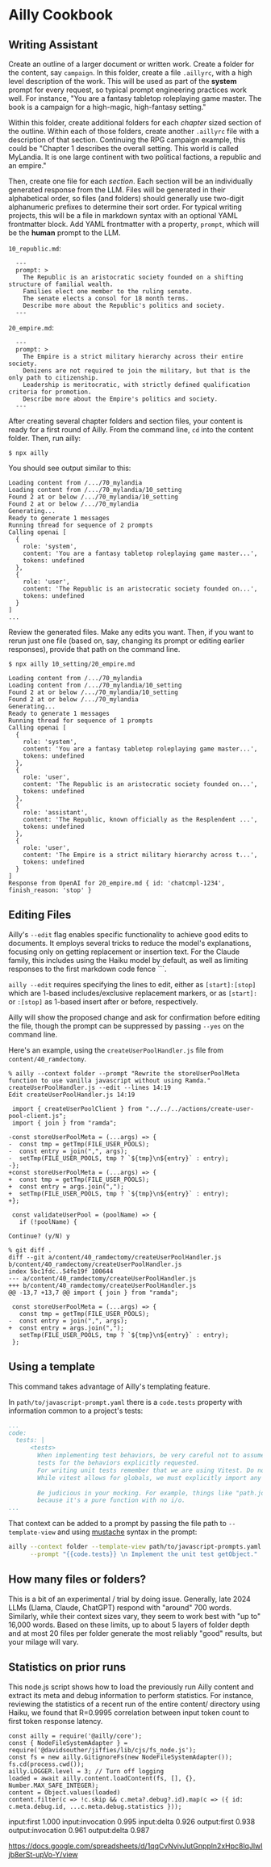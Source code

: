 # Ailly Cookbook

## Writing Assistant

Create an outline of a larger document or written work.
Create a folder for the content, say `campaign`.
In this folder, create a file `.aillyrc`, with a high level description of the work.
This will be used as part of the **system** prompt for every request, so typical prompt engineering practices work well.
For instance, "You are a fantasy tabletop roleplaying game master. The book is a campaign for a high-magic, high-fantasy setting."

Within this folder, create additional folders for each _chapter_ sized section of the outline.
Within each of those folders, create another `.aillyrc` file with a description of that section.
Continuing the RPG campaign example, this could be "Chapter 1 describes the overall setting. This world is called MyLandia. It is one large continent with two political factions, a republic and an empire."

Then, create one file for each _section_.
Each section will be an individually generated response from the LLM.
Files will be generated in their alphabetical order, so files (and folders) should generally use two-digit alphanumeric prefixes to determine their sort order.
For typical writing projects, this will be a file in markdown syntax with an optional YAML frontmatter block.
Add YAML frontmatter with a property, `prompt`, which will be the **human** prompt to the LLM.

`10_republic.md`:

```
  ---
  prompt: >
    The Republic is an aristocratic society founded on a shifting structure of familial wealth.
    Families elect one member to the ruling senate.
    The senate elects a consol for 18 month terms.
    Describe more about the Republic's politics and society.
  ---
```

`20_empire.md`:

```
  ---
  prompt: >
    The Empire is a strict military hierarchy across their entire society.
    Denizens are not required to join the military, but that is the only path to citizenship.
    Leadership is meritocratic, with strictly defined qualification criteria for promotion.
    Describe more about the Empire's politics and society.
  ---
```

After creating several chapter folders and section files, your content is ready for a first round of Ailly.
From the command line, `cd` into the content folder. Then, run ailly:

```
$ npx ailly
```

You should see output similar to this:

```
Loading content from /.../70_mylandia
Loading content from /.../70_mylandia/10_setting
Found 2 at or below /.../70_mylandia/10_setting
Found 2 at or below /.../70_mylandia
Generating...
Ready to generate 1 messages
Running thread for sequence of 2 prompts
Calling openai [
  {
    role: 'system',
    content: 'You are a fantasy tabletop roleplaying game master...',
    tokens: undefined
  },
  {
    role: 'user',
    content: 'The Republic is an aristocratic society founded on...',
    tokens: undefined
  }
]
...
```

Review the generated files. Make any edits you want. Then, if you want to rerun just one file (based on, say, changing its prompt or editing earlier responses), provide that path on the command line.

```
$ npx ailly 10_setting/20_empire.md

Loading content from /.../70_mylandia
Loading content from /.../70_mylandia/10_setting
Found 2 at or below /.../70_mylandia/10_setting
Found 2 at or below /.../70_mylandia
Generating...
Ready to generate 1 messages
Running thread for sequence of 1 prompts
Calling openai [
  {
    role: 'system',
    content: 'You are a fantasy tabletop roleplaying game master...',
    tokens: undefined
  },
  {
    role: 'user',
    content: 'The Republic is an aristocratic society founded on...',
    tokens: undefined
  },
  {
    role: 'assistant',
    content: 'The Republic, known officially as the Resplendent ...',
    tokens: undefined
  },
  {
    role: 'user',
    content: 'The Empire is a strict military hierarchy across t...',
    tokens: undefined
  }
]
Response from OpenAI for 20_empire.md { id: 'chatcmpl-1234', finish_reason: 'stop' }
```

## Editing Files

Ailly's `--edit` flag enables specific functionality to achieve good edits to documents.
It employs several tricks to reduce the model's explanations, focusing only on getting replacement or insertion text. For the Claude family, this includes using the Haiku model by default, as well as limiting responses to the first markdown code fence ```.

`ailly --edit` requires specifying the lines to edit, either as `[start]:[stop]` which are 1-based includes/exclusive replacement markers, or as `[start]:` or `:[stop]` as 1-based insert after or before, respectively.

Ailly will show the proposed change and ask for confirmation before editing the file, though the prompt can be suppressed by passing `--yes` on the command line.

Here's an example, using the `createUserPoolHandler.js` file from `content/40_ramdectomy`.

```
% ailly --context folder --prompt "Rewrite the storeUserPoolMeta function to use vanilla javascript without using Ramda." createUserPoolHandler.js --edit --lines 14:19
Edit createUserPoolHandler.js 14:19

 import { createUserPoolClient } from "../../../actions/create-user-pool-client.js";
 import { join } from "ramda";

-const storeUserPoolMeta = (...args) => {
-  const tmp = getTmp(FILE_USER_POOLS);
-  const entry = join(",", args);
-  setTmp(FILE_USER_POOLS, tmp ? `${tmp}\n${entry}` : entry);
-};
+const storeUserPoolMeta = (...args) => {
+  const tmp = getTmp(FILE_USER_POOLS);
+  const entry = args.join(",");
+  setTmp(FILE_USER_POOLS, tmp ? `${tmp}\n${entry}` : entry);
+};

 const validateUserPool = (poolName) => {
   if (!poolName) {

Continue? (y/N) y

% git diff .
diff --git a/content/40_ramdectomy/createUserPoolHandler.js b/content/40_ramdectomy/createUserPoolHandler.js
index 5bc1fdc..54fe19f 100644
--- a/content/40_ramdectomy/createUserPoolHandler.js
+++ b/content/40_ramdectomy/createUserPoolHandler.js
@@ -13,7 +13,7 @@ import { join } from "ramda";

 const storeUserPoolMeta = (...args) => {
   const tmp = getTmp(FILE_USER_POOLS);
-  const entry = join(",", args);
+  const entry = args.join(",");
   setTmp(FILE_USER_POOLS, tmp ? `${tmp}\n${entry}` : entry);
 };
```

## Using a template
This command takes advantage of Ailly's templating feature.

In `path/to/javascript-prompt.yaml` there is a `code.tests` property with information common to a project's tests:
```yaml
...
code:
  tests: |
      <tests>
        When implementing test behaviors, be very careful not to assume any additional behaviors. Only write
        tests for the behaviors explicitly requested.
        For writing unit tests remember that we are using Vitest. Do not import any mocking libraries other than those provided by vitest. Vitest requires that test methods (describe, it, expect, etc.) are explicitly imported. They are not added to the global environment. If you're not sure about the vitest API at any time, please let me know rather than making assumptions. Be sure to use the latest EcmaScript, not Typescript.
        While vitest allows for globals, we must explicitly import any vitest functions.
        
        Be judicious in your mocking. For example, things like "path.join" probably don't need to be mocked
        because it's a pure function with no i/o.
...
```

That context can be added to a prompt by passing the file path to `--template-view` and using [mustache](https://mustache.github.io/) syntax in the prompt:

```bash
ailly --context folder --template-view path/to/javascript-prompts.yaml \
      --prompt "{{code.tests}} \n Implement the unit test getObject."
```

## How many files or folders?

This is a bit of an experimental / trial by doing issue.
Generally, late 2024 LLMs (Llama, Claude, ChatGPT) respond with "around" 700 words.
Similarly, while their context sizes vary, they seem to work best with "up to" 16,000 words.
Based on these limits, up to about 5 layers of folder depth and at most 20 files per folder generate the most reliably "good" results, but your milage will vary.

## Statistics on prior runs

This node.js script shows how to load the previously run Ailly content and extract its meta and debug information to perform statistics. For instance, reviewing the statistics of a recent run of the entire content/ directory using Haiku, we found that R=0.9995 correlation between input token count to first token response latency.

```
const ailly = require('@ailly/core');
const { NodeFileSystemAdapter } = require('@davidsouther/jiffies/lib/cjs/fs_node.js');
const fs = new ailly.GitignoreFs(new NodeFileSystemAdapter());
fs.cd(process.cwd());
ailly.LOGGER.level = 3; // Turn off logging
loaded = await ailly.content.loadContent(fs, [], {}, Number.MAX_SAFE_INTEGER);
content = Object.values(loaded)
content.filter(c => !c.skip && c.meta?.debug?.id).map(c => ({ id: c.meta.debug.id, ...c.meta.debug.statistics }));
```

input:first 1.000
input:invocation 0.995
input:delta 0.926
output:first 0.938
output:invocation 0.961
output:delta 0.987

https://docs.google.com/spreadsheets/d/1qqCvNvivJutGnppln2xHpc8lqJlwIjb8erSt-upVo-Y/view
